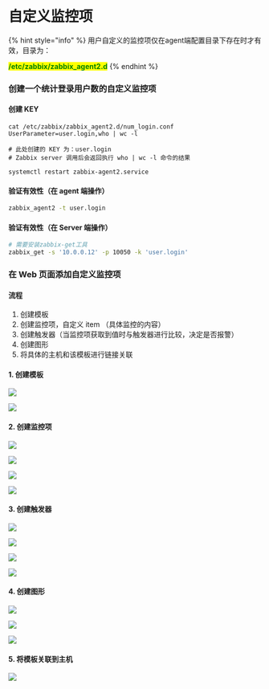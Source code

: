 # 自定义监控项

{% hint style="info" %}
用户自定义的监控项仅在agent端配置目录下存在时才有效，目录为：

<mark style="color:green;">**/etc/zabbix/zabbix\_agent2.d**</mark>
{% endhint %}

### 创建一个统计登录用户数的自定义监控项

#### 创建 KEY

```
cat /etc/zabbix/zabbix_agent2.d/num_login.conf
UserParameter=user.login,who | wc -l

# 此处创建的 KEY 为：user.login
# Zabbix server 调用后会返回执行 who | wc -l 命令的结果
```

```
systemctl restart zabbix-agent2.service
```

#### 验证有效性（在 agent 端操作）

```bash
zabbix_agent2 -t user.login
```

#### 验证有效性（在 Server 端操作）

```bash
# 需要安装zabbix-get工具
zabbix_get -s '10.0.0.12' -p 10050 -k 'user.login'
```



### 在 Web 页面添加自定义监控项

#### 流程

1. 创建模板
2. 创建监控项，自定义 item （具体监控的内容）
3. 创建触发器（当监控项获取到值时与触发器进行比较，决定是否报警）
4. 创建图形
5. 将具体的主机和该模板进行链接关联

#### 1. 创建模板

![](<../../.gitbook/assets/image (119).png>)

![](<../../.gitbook/assets/image (115).png>)

#### 2. 创建监控项

![](<../../.gitbook/assets/image (34).png>)

![](<../../.gitbook/assets/image (32).png>)

![](<../../.gitbook/assets/image (33).png>)

![](<../../.gitbook/assets/image (93).png>)

#### 3. 创建触发器

![](<../../.gitbook/assets/image (116).png>)

![](<../../.gitbook/assets/image (24).png>)

![](<../../.gitbook/assets/image (104).png>)

![](<../../.gitbook/assets/image (47).png>)

#### 4. 创建图形

![](<../../.gitbook/assets/image (21).png>)

![](<../../.gitbook/assets/image (81).png>)

![](<../../.gitbook/assets/image (109).png>)

#### 5. 将模板关联到主机

![](<../../.gitbook/assets/image (113).png>)
